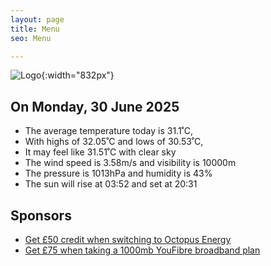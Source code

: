 ```yaml
---
layout: page
title: Menu
seo: Menu

---
```


![Logo](/images/logo.jpg){:width="832px"}

<!-- weather_marker starts -->
## On Monday, 30 June 2025

- The average temperature today is 31.1˚C,
- With highs of 32.05˚C and lows of 30.53˚C,
- It may feel like 31.51˚C with clear sky
- The wind speed is 3.58m/s and visibility is 10000m
- The pressure is 1013hPa and humidity is 43%
- The sun will rise at 03:52 and set at 20:31

<!-- weather_marker ends -->

## Sponsors

- [Get £50 credit when switching to Octopus Energy](https://bit.ly/3oD1nnS)
- [Get £75 when taking a 1000mb YouFibre broadband plan](https://aklam.io/91zWhU?)
